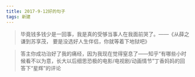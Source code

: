 ```yaml
---
title: 2017-9-12好的句子
tags: 新建
---
```

> 毕竟钱多钱少是一回事，我是真的受够当事人在我面前哭了。——《从薛之谦到苏享茂， 要是没选好人生伴侣，你就等着下地狱吧》


> 答主你成功治好了我的痛经，因为我现在觉得窒息了——知乎“有哪些小时候看不以为意，长大以后细思恐极的电影/电视剧/动画情节”丁香妈妈的回答下“星辉”的评论